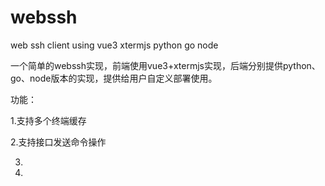 # webssh
web ssh client using vue3 xtermjs python go node

一个简单的webssh实现，前端使用vue3+xtermjs实现，后端分别提供python、go、node版本的实现，提供给用户自定义部署使用。



功能：

1.支持多个终端缓存

2.支持接口发送命令操作

3.

4.